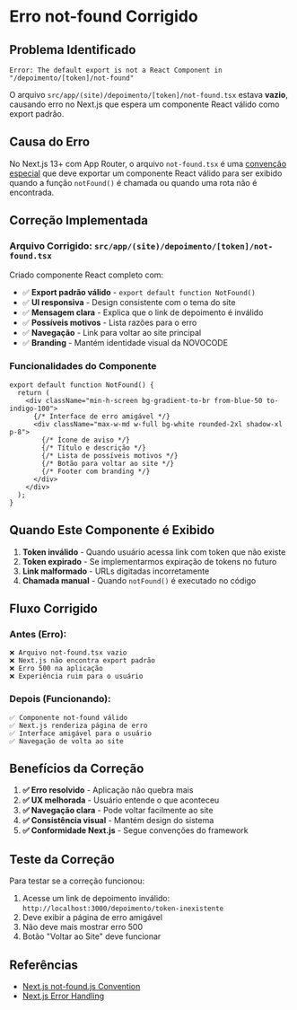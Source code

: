 # Erro not-found Corrigido

## Problema Identificado

```
Error: The default export is not a React Component in "/depoimento/[token]/not-found"
```

O arquivo `src/app/(site)/depoimento/[token]/not-found.tsx` estava **vazio**, causando erro no Next.js que espera um componente React válido como export padrão.

## Causa do Erro

No Next.js 13+ com App Router, o arquivo `not-found.tsx` é uma [convenção especial](https://nextjs.org/docs/app/api-reference/file-conventions/not-found) que deve exportar um componente React válido para ser exibido quando a função `notFound()` é chamada ou quando uma rota não é encontrada.

## Correção Implementada

### Arquivo Corrigido: `src/app/(site)/depoimento/[token]/not-found.tsx`

Criado componente React completo com:

- ✅ **Export padrão válido** - `export default function NotFound()`
- ✅ **UI responsiva** - Design consistente com o tema do site
- ✅ **Mensagem clara** - Explica que o link de depoimento é inválido
- ✅ **Possíveis motivos** - Lista razões para o erro
- ✅ **Navegação** - Link para voltar ao site principal
- ✅ **Branding** - Mantém identidade visual da NOVOCODE

### Funcionalidades do Componente

```tsx
export default function NotFound() {
  return (
    <div className="min-h-screen bg-gradient-to-br from-blue-50 to-indigo-100">
      {/* Interface de erro amigável */}
      <div className="max-w-md w-full bg-white rounded-2xl shadow-xl p-8">
        {/* Ícone de aviso */}
        {/* Título e descrição */}
        {/* Lista de possíveis motivos */}
        {/* Botão para voltar ao site */}
        {/* Footer com branding */}
      </div>
    </div>
  );
}
```

## Quando Este Componente é Exibido

1. **Token inválido** - Quando usuário acessa link com token que não existe
2. **Token expirado** - Se implementarmos expiração de tokens no futuro
3. **Link malformado** - URLs digitadas incorretamente
4. **Chamada manual** - Quando `notFound()` é executado no código

## Fluxo Corrigido

### Antes (Erro):

```
❌ Arquivo not-found.tsx vazio
❌ Next.js não encontra export padrão
❌ Erro 500 na aplicação
❌ Experiência ruim para o usuário
```

### Depois (Funcionando):

```
✅ Componente not-found válido
✅ Next.js renderiza página de erro
✅ Interface amigável para o usuário
✅ Navegação de volta ao site
```

## Benefícios da Correção

1. **✅ Erro resolvido** - Aplicação não quebra mais
2. **✅ UX melhorada** - Usuário entende o que aconteceu
3. **✅ Navegação clara** - Pode voltar facilmente ao site
4. **✅ Consistência visual** - Mantém design do sistema
5. **✅ Conformidade Next.js** - Segue convenções do framework

## Teste da Correção

Para testar se a correção funcionou:

1. Acesse um link de depoimento inválido: `http://localhost:3000/depoimento/token-inexistente`
2. Deve exibir a página de erro amigável
3. Não deve mais mostrar erro 500
4. Botão "Voltar ao Site" deve funcionar

## Referências

- [Next.js not-found.js Convention](https://nextjs.org/docs/app/api-reference/file-conventions/not-found)
- [Next.js Error Handling](https://nextjs.org/docs/app/building-your-application/routing/error-handling)
